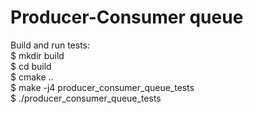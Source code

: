 # Producer-Consumer queue

Build and run tests:  
$ mkdir build  
$ cd build  
$ cmake ..  
$ make -j4 producer_consumer_queue_tests  
$ ./producer_consumer_queue_tests
